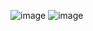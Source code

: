 ![image](https://github.com/yemregumus/MobileApp-Dev/assets/97633311/73b93ec6-9f19-4bf6-95f2-a0fcc490ae08)
![image](https://github.com/yemregumus/MobileApp-Dev/assets/97633311/ab93a43f-dd28-46c7-ac6c-33e10172a378)


